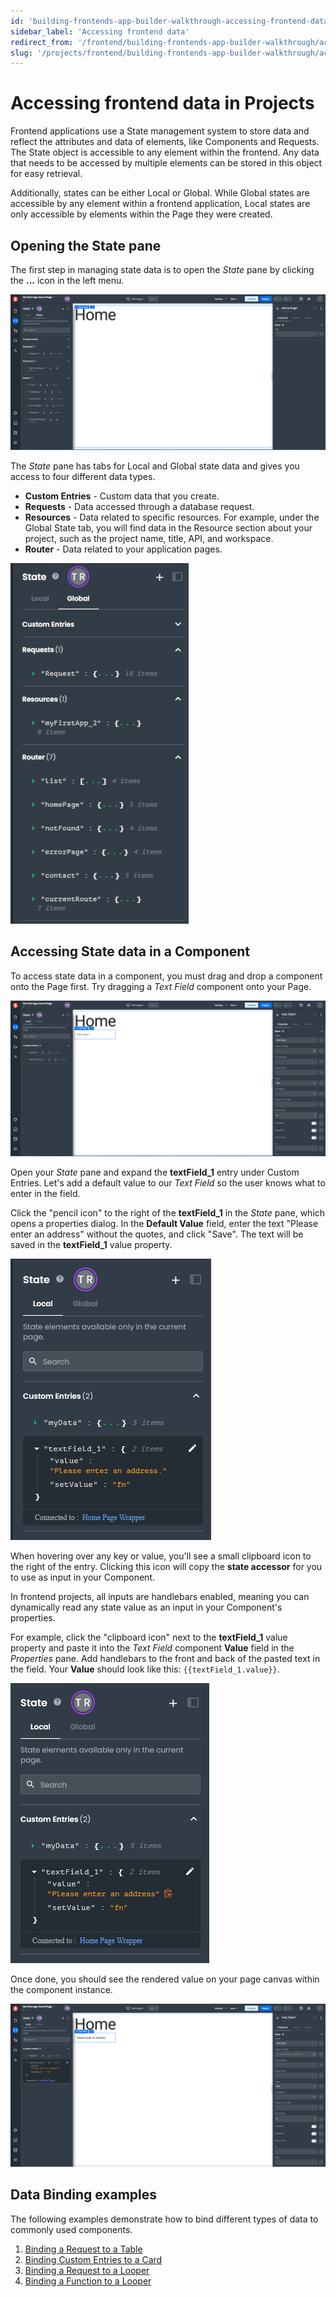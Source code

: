 ```yaml
---
id: 'building-frontends-app-builder-walkthrough-accessing-frontend-data'
sidebar_label: 'Accessing frontend data'
redirect_from: '/frontend/building-frontends-app-builder-walkthrough/accessing-frontend-data'
slug: '/projects/frontend/building-frontends-app-builder-walkthrough/accessing-frontend-data'
---
```


# Accessing frontend data in Projects

Frontend applications use a State management system to store data and reflect the attributes and data of elements, like Components and Requests. The State object is accessible to any element within the frontend. Any data that needs to be accessed by multiple elements can be stored in this object for easy retrieval.

Additionally, states can be either Local or Global. While Global states are accessible by any element within a frontend application, Local states are only accessible by elements within the Page they were created.

## Opening the State pane

The first step in managing state data is to open the *State* pane by clicking the **...** icon in the left menu. 

![Opening the state pane in a frontend](./_images/ab-state-1.png)

The *State* pane has tabs for Local and Global state data and gives you access to four different data types.

- **Custom Entries** - Custom data that you create.
- **Requests** - Data accessed through a database request.
- **Resources** - Data related to specific resources. For example, under the Global State tab, you will find data in the Resource section about your project, such as the project name, title, API, and workspace.
- **Router** - Data related to your application pages.

![State Pane details](./_images/ab-state-pane-detail.png)

## Accessing State data in a Component

To access state data in a component, you must drag and drop a component onto the Page first. Try dragging a *Text Field* component onto your Page.

![State Pane TextField Component](./_images/ab-state-pane-textField-component.png)

Open your *State* pane and expand the **textField_1** entry under Custom Entries. Let's add a default value to our *Text Field* so the user knows what to enter in the field. 

Click the "pencil icon" to the right of the **textField_1** in the *State* pane, which opens a properties dialog. In the **Default Value** field, enter the text "Please enter an address" without the quotes, and click "Save". The text will be saved in the **textField_1** value property.

![State Pane TextField Value](./_images/ab-state-pane-textField-value.png)

When hovering over any key or value, you'll see a small clipboard icon to the right of the entry. Clicking this icon will copy the **state accessor** for you to use as input in your Component.

In frontend projects, all inputs are handlebars enabled, meaning you can dynamically read any state value as an input in your Component's properties.

For example, click the "clipboard icon" next to the **textField_1** value property and paste it into the _Text Field_ component **Value** field in the *Properties* pane. Add handlebars to the front and back of the pasted text in the field. Your **Value** should look like this: `{{textField_1.value}}`.


![State Pane TextField Clipboard](./_images/ab-state-pane-textField-clipboard.png)

Once done, you should see the rendered value on your page canvas within the component instance.

![State entry used as component property](./_images/ab-state-component-states.png)

## Data Binding examples

The following examples demonstrate how to bind different types of data to commonly used components.

1. [Binding a Request to a Table](/projects/frontend/data-binding-example-binding-request-to-table-component.md)
2. [Binding Custom Entries to a Card](/projects/frontend/data-binding-example-binding-custom-entries-to-card-component.md)
3. [Binding a Request to a Looper](/projects/frontend/data-binding-example-binding-request-to-looper-component.md)
5. [Binding a Function to a Looper](/projects/frontend/data-binding-example-binding-function-to-looper-component.md)

